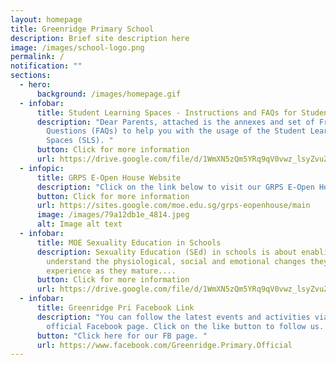 ```yaml
---
layout: homepage
title: Greenridge Primary School
description: Brief site description here
image: /images/school-logo.png
permalink: /
notification: ""
sections:
  - hero:
      background: /images/homepage.gif
  - infobar:
      title: Student Learning Spaces - Instructions and FAQs for Students
      description: "Dear Parents, attached is the annexes and set of Frequently Asked
        Questions (FAQs) to help you with the usage of the Student Learning
        Spaces (SLS). "
      button: Click for more information
      url: https://drive.google.com/file/d/1WmXN5zQm5YRq9qV0vwz_lsyZvuZggUvE/view?usp=share_link
  - infopic:
      title: GRPS E-Open House Website
      description: "Click on the link below to visit our GRPS E-Open House website now. "
      button: Click for more information
      url: https://sites.google.com/moe.edu.sg/grps-eopenhouse/main
      image: /images/79a12db1e_4814.jpeg
      alt: Image alt text
  - infobar:
      title: MOE Sexuality Education in Schools
      description: Sexuality Education (SEd) in schools is about enabling students to
        understand the physiological, social and emotional changes they
        experience as they mature....
      button: Click for more information
      url: https://drive.google.com/file/d/1WmXN5zQm5YRq9qV0vwz_lsyZvuZggUvE/view?usp=share_link
  - infobar:
      title: Greenridge Pri Facebook Link
      description: "You can follow the latest events and activities via our school's
        official Facebook page. Click on the like button to follow us. "
      button: "Click here for our FB page. "
      url: https://www.facebook.com/Greenridge.Primary.Official
---
```

